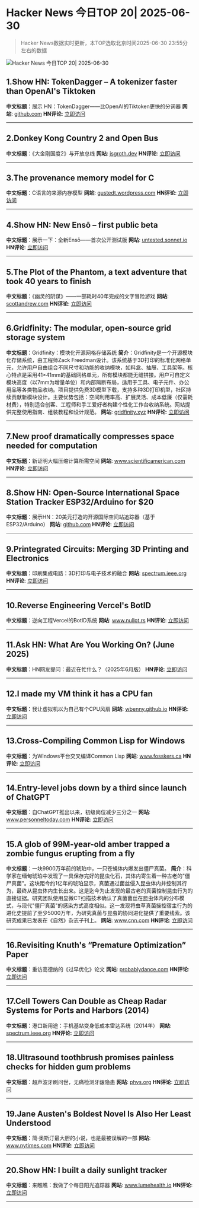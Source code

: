 # Hacker News 今日TOP 20| 2025-06-30

> Hacker News数据实时更新，本TOP选取北京时间2025-06-30 23:55分左右的数据

![Hacker News 今日TOP 20| 2025-06-30](https://img.chuhaix.com/2024/0910_imageFile-1665440404179-628424718_1725901191.png)

## 1.Show HN: TokenDagger – A tokenizer faster than OpenAI's Tiktoken
**中文标题**：展示 HN：TokenDagger——比OpenAI的Tiktoken更快的分词器
**网站**:  <a href='https://github.com/M4THYOU/TokenDagger' target='_blank' rel='nofollow'>github.com</a>
**HN评论**:  <a href='https://news.ycombinator.com/item?id=44422480&utm_source=www.chuhaix.com' target='_blank' rel='nofollow'>立即访问</a>

---

## 2.Donkey Kong Country 2 and Open Bus
**中文标题**：《大金刚国度2》与开放总线
**网站**:  <a href='https://jsgroth.dev/blog/posts/dkc2-open-bus/' target='_blank' rel='nofollow'>jsgroth.dev</a>
**HN评论**:  <a href='https://news.ycombinator.com/item?id=44424194&utm_source=www.chuhaix.com' target='_blank' rel='nofollow'>立即访问</a>

---

## 3.The provenance memory model for C
**中文标题**：C语言的来源内存模型
**网站**:  <a href='https://gustedt.wordpress.com/2025/06/30/the-provenance-memory-model-for-c/' target='_blank' rel='nofollow'>gustedt.wordpress.com</a>
**HN评论**:  <a href='https://news.ycombinator.com/item?id=44421185&utm_source=www.chuhaix.com' target='_blank' rel='nofollow'>立即访问</a>

---

## 4.Show HN: New Ensō – first public beta
**中文标题**：展示一下：全新Ensō——首次公开测试版
**网站**:  <a href='https://untested.sonnet.io/notes/new-enso-first-public-beta/' target='_blank' rel='nofollow'>untested.sonnet.io</a>
**HN评论**:  <a href='https://news.ycombinator.com/item?id=44421776&utm_source=www.chuhaix.com' target='_blank' rel='nofollow'>立即访问</a>

---

## 5.The Plot of the Phantom, a text adventure that took 40 years to finish
**中文标题**：《幽灵的阴谋》——一部耗时40年完成的文字冒险游戏
**网站**:  <a href='https://scottandrew.com/blog/2025/06/you-can-now-play-plot-of-the-phantom-the-text-adventure-game/' target='_blank' rel='nofollow'>scottandrew.com</a>
**HN评论**:  <a href='https://news.ycombinator.com/item?id=44398809&utm_source=www.chuhaix.com' target='_blank' rel='nofollow'>立即访问</a>

---

## 6.Gridfinity: The modular, open-source grid storage system
**中文标题**：Gridfinity：模块化开源网格存储系统
**简介**：Gridfinity是一个开源模块化存储系统，由工程师Zack Freedman设计。该系统基于3D打印的标准化网格单元，允许用户自由组合不同尺寸和功能的收纳模块，如料盒、抽屉、工具架等。核心特点是采用41×41mm的基础网格单元，所有模块都能无缝拼接。用户可自定义模块高度（以7mm为增量单位）和内部隔断布局，适用于工具、电子元件、办公用品等各类物品收纳。项目提供免费3D模型下载，支持多种3D打印机型，社区持续贡献新模块设计。主要优势包括：空间利用率高、扩展灵活、成本低廉（仅需耗材费），特别适合创客、工程师和手工爱好者构建个性化工作台收纳系统。网站提供完整使用指南、组装教程和设计规范。
**网站**:  <a href='https://gridfinity.xyz/' target='_blank' rel='nofollow'>gridfinity.xyz</a>
**HN评论**:  <a href='https://news.ycombinator.com/item?id=44419091&utm_source=www.chuhaix.com' target='_blank' rel='nofollow'>立即访问</a>

---

## 7.New proof dramatically compresses space needed for computation
**中文标题**：新证明大幅压缩计算所需空间
**网站**:  <a href='https://www.scientificamerican.com/article/new-proof-dramatically-compresses-space-needed-for-computation/' target='_blank' rel='nofollow'>www.scientificamerican.com</a>
**HN评论**:  <a href='https://news.ycombinator.com/item?id=44396867&utm_source=www.chuhaix.com' target='_blank' rel='nofollow'>立即访问</a>

---

## 8.Show HN: Open-Source International Space Station Tracker ESP32/Arduino for $20
**中文标题**：展示HN：20美元打造的开源国际空间站追踪器（基于ESP32/Arduino）
**网站**:  <a href='https://github.com/GuitarML/SpaceStationTracker' target='_blank' rel='nofollow'>github.com</a>
**HN评论**:  <a href='https://news.ycombinator.com/item?id=44399123&utm_source=www.chuhaix.com' target='_blank' rel='nofollow'>立即访问</a>

---

## 9.Printegrated Circuits: Merging 3D Printing and Electronics
**中文标题**：印刷集成电路：3D打印与电子技术的融合
**网站**:  <a href='https://spectrum.ieee.org/3d-printing-smart-objects' target='_blank' rel='nofollow'>spectrum.ieee.org</a>
**HN评论**:  <a href='https://news.ycombinator.com/item?id=44421978&utm_source=www.chuhaix.com' target='_blank' rel='nofollow'>立即访问</a>

---

## 10.Reverse Engineering Vercel's BotID
**中文标题**：逆向工程Vercel的BotID系统
**网站**:  <a href='https://www.nullpt.rs/reversing-botid' target='_blank' rel='nofollow'>www.nullpt.rs</a>
**HN评论**:  <a href='https://news.ycombinator.com/item?id=44422356&utm_source=www.chuhaix.com' target='_blank' rel='nofollow'>立即访问</a>

---

## 11.Ask HN: What Are You Working On? (June 2025)
**中文标题**：HN网友提问：最近在忙什么？（2025年6月版）
**HN评论**:  <a href='https://news.ycombinator.com/item?id=44416093&utm_source=www.chuhaix.com' target='_blank' rel='nofollow'>立即访问</a>

---

## 12.I made my VM think it has a CPU fan
**中文标题**：我让虚拟机以为自己有个CPU风扇
**网站**:  <a href='https://wbenny.github.io/2025/06/29/i-made-my-vm-think-it-has-a-cpu-fan.html' target='_blank' rel='nofollow'>wbenny.github.io</a>
**HN评论**:  <a href='https://news.ycombinator.com/item?id=44413185&utm_source=www.chuhaix.com' target='_blank' rel='nofollow'>立即访问</a>

---

## 13.Cross-Compiling Common Lisp for Windows
**中文标题**：为Windows平台交叉编译Common Lisp
**网站**:  <a href='https://www.fosskers.ca/en/blog/cl-windows' target='_blank' rel='nofollow'>www.fosskers.ca</a>
**HN评论**:  <a href='https://news.ycombinator.com/item?id=44401358&utm_source=www.chuhaix.com' target='_blank' rel='nofollow'>立即访问</a>

---

## 14.Entry-level jobs down by a third since launch of ChatGPT
**中文标题**：自ChatGPT推出以来，初级岗位减少三分之一
**网站**:  <a href='https://www.personneltoday.com/hr/fall-in-entry-level-jobs-linked-to-rise-of-ai-tools/' target='_blank' rel='nofollow'>www.personneltoday.com</a>
**HN评论**:  <a href='https://news.ycombinator.com/item?id=44422040&utm_source=www.chuhaix.com' target='_blank' rel='nofollow'>立即访问</a>

---

## 15.A glob of 99M-year-old amber trapped a zombie fungus erupting from a fly
**中文标题**：一块9900万年前的琥珀中，一只苍蝇体内爆发出僵尸真菌。
**简介**：科学家在缅甸琥珀中发现了一具保存完好的昆虫化石，其体内寄生着一种古老的"僵尸真菌"。这块距今约1亿年的琥珀显示，真菌通过菌丝侵入昆虫体内并控制其行为，最终从昆虫体内生长出来。这是迄今为止发现的最古老的真菌控制昆虫行为的直接证据。研究团队使用显微CT扫描技术确认了真菌菌丝在昆虫体内的分布模式，与现代"僵尸真菌"的感染方式高度相似。这一发现将虫草真菌操控宿主行为的进化史提前了至少5000万年，为研究真菌与昆虫的协同进化提供了重要线索。该研究成果已发表在《自然》杂志子刊上。
**网站**:  <a href='https://www.cnn.com/2025/06/24/science/amber-insect-zombie-fungi-fossil' target='_blank' rel='nofollow'>www.cnn.com</a>
**HN评论**:  <a href='https://news.ycombinator.com/item?id=44391590&utm_source=www.chuhaix.com' target='_blank' rel='nofollow'>立即访问</a>

---

## 16.Revisiting Knuth's “Premature Optimization” Paper
**中文标题**：重访高德纳的《过早优化》论文
**网站**:  <a href='https://probablydance.com/2025/06/19/revisiting-knuths-premature-optimization-paper/' target='_blank' rel='nofollow'>probablydance.com</a>
**HN评论**:  <a href='https://news.ycombinator.com/item?id=44386236&utm_source=www.chuhaix.com' target='_blank' rel='nofollow'>立即访问</a>

---

## 17.Cell Towers Can Double as Cheap Radar Systems for Ports and Harbors (2014)
**中文标题**：港口新用途：手机基站变身低成本雷达系统（2014年）
**网站**:  <a href='https://spectrum.ieee.org/cell-tower-signals-can-improve-port-security' target='_blank' rel='nofollow'>spectrum.ieee.org</a>
**HN评论**:  <a href='https://news.ycombinator.com/item?id=44416761&utm_source=www.chuhaix.com' target='_blank' rel='nofollow'>立即访问</a>

---

## 18.Ultrasound toothbrush promises painless checks for hidden gum problems
**中文标题**：超声波牙刷问世，无痛检测牙龈隐患
**网站**:  <a href='https://phys.org/news/2025-06-ultrasound-toothbrush-painless-hidden-gum.html' target='_blank' rel='nofollow'>phys.org</a>
**HN评论**:  <a href='https://news.ycombinator.com/item?id=44390440&utm_source=www.chuhaix.com' target='_blank' rel='nofollow'>立即访问</a>

---

## 19.Jane Austen's Boldest Novel Is Also Her Least Understood
**中文标题**：简·奥斯汀最大胆的小说，也是最被误解的一部
**网站**:  <a href='https://www.nytimes.com/2025/06/27/books/review/jane-austen-mansfield-park.html' target='_blank' rel='nofollow'>www.nytimes.com</a>
**HN评论**:  <a href='https://news.ycombinator.com/item?id=44401350&utm_source=www.chuhaix.com' target='_blank' rel='nofollow'>立即访问</a>

---

## 20.Show HN: I built a daily sunlight tracker
**中文标题**：来瞧瞧：我做了个每日阳光追踪器
**网站**:  <a href='https://www.lumehealth.io/products' target='_blank' rel='nofollow'>www.lumehealth.io</a>
**HN评论**:  <a href='https://news.ycombinator.com/item?id=44392459&utm_source=www.chuhaix.com' target='_blank' rel='nofollow'>立即访问</a>

---

